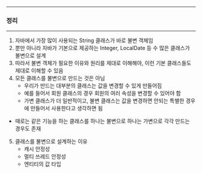 -----
### 정리
-----
1. 자바에서 가장 많이 사용되는 String 클래스가 바로 불변 객체임
2. 뿐만 아니라 자바가 기본으로 제공하는 Integer, LocalDate 등 수 많은 클래스가 불변으로 설계
3. 따라서 불변 객체가 필요한 이유와 원리를 제대로 이해해야, 이런 기본 클래스들도 제대로 이해할 수 있음
4. 모든 클래스를 불변으로 만드는 것은 아님
   - 우리가 만드는 대부분의 클래스는 값을 변경할 수 있게 만들어짐
   - 예를 들어서 회원 클래스의 경우 회원의 여러 속성을 변경할 수 있어야 함
   - 가변 클래스가 더 일반적이고, 불변 클래스는 값을 변경하면 안되는 특별한 경우에 만들어서 사용한다고 생각하면 됨
  - 때로는 같은 기능을 하는 클래스를 하나는 불변으로 하나는 가변으로 각각 만드는 경우도 존재

5. 클래스를 불변으로 설계하는 이유
   - 캐시 안정성
   - 멀티 쓰레드 안정성
   - 엔티티의 값 타입
